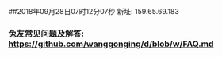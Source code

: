 ##2018年09月28日07时12分07秒 新址: 159.65.69.183
### 兔友常见问题及解答: https://github.com/wanggonging/d/blob/w/FAQ.md
